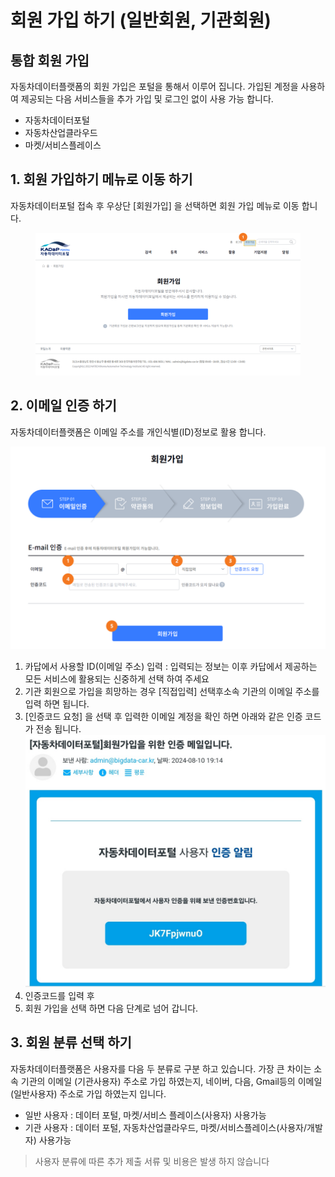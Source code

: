 # 회원 가입 하기 (일반회원, 기관회원)

## 통합 회원 가입

자동차데이터플랫폼의 회원 가입은 포털을 통해서 이루어 집니다. 가입된 계정을 사용하여 제공되는 다음 서비스들을 추가 가입 및 로그인 없이 사용 가능 합니다.&#x20;

* 자동차데이터포털&#x20;
* 자동차산업클라우드&#x20;
* 마켓/서비스플레이스&#x20;

## 1.  회원 가입하기  메뉴로 이동 하기

자동차데이터포털 접속 후 우상단 \[회원가입] 을 선택하면 회원 가입 메뉴로 이동 합니다.&#x20;

<figure><img src="../.gitbook/assets/image (16).png" alt=""><figcaption></figcaption></figure>



## 2. 이메일 인증 하기&#x20;

자동차데이터플랫폼은 이메일 주소를 개인식별(ID)정보로 활용 합니다.

![](<../.gitbook/assets/image (2).png>)&#x20;

1. 카답에서 사용할 ID(이메일 주소) 입력 : 입력되는 정보는 이후 카답에서 제공하는 모든 서비스에 활용되는 신중하게 선택 하여 주세요
2. 기관 회원으로 가입을 희망하는 경우 \[직접입력] 선택후소속 기관의 이메일 주소를 입력 하면 됩니다.&#x20;
3. \[인증코드 요청] 을 선택 후 입력한 이메일 계정을 확인 하면 아래와 같은 인증 코드가 전송 됩니다. \
   ![](<../.gitbook/assets/image (3).png>)
4. 인증코드를 입력 후&#x20;
5. 회원 가입을 선택 하면 다음 단계로 넘어 갑니다.&#x20;

## 3. 회원 분류 선택 하기&#x20;

자동차데이터플랫폼은 사용자를  다음 두 분류로 구분 하고 있습니다. 가장 큰 차이는 소속 기관의 이메일 (기관사용자) 주소로 가입 하였는지, 네이버, 다음, Gmail등의 이메일(일반사용자) 주소로 가입 하였는지 입니다.&#x20;

* 일반 사용자 : 데이터 포털, 마켓/서비스 플레이스(사용자) 사용가능
* 기관 사용자 : 데이터 포털, 자동차산업클라우드, 마켓/서비스플레이스(사용자/개발자) 사용가능

> 사용자 분류에 따른 추가 제출 서류 및 비용은 발생 하지 않습니다





